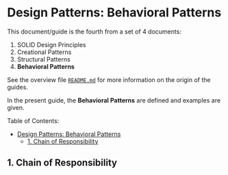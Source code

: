# Design Patterns: Behavioral Patterns

This document/guide is the fourth from a set of 4 documents:

1. SOLID Design Principles
2. Creational Patterns
3. Structural Patterns
4. **Behavioral Patterns**

See the overview file [`README.md`](README.md) for more information on the origin of the guides.

In the present guide, the **Behavioral Patterns** are defined and examples are given.

Table of Contents:

- [Design Patterns: Behavioral Patterns](#design-patterns-behavioral-patterns)
  - [1. Chain of Responsibility](#1-chain-of-responsibility)

## 1. Chain of Responsibility